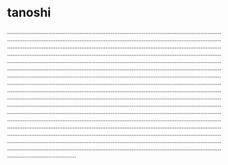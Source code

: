 # tanoshi
....................................................................................................................................................................................................................................................................................................................................................................................................................................................................................................................................................................................................................................................................................................................................................................................................................................................................................................................................................................................................................................................................................................................................................................................................................................................................................................................................................................................................................................................................................................................................................................................................................................................................................................................................................................................................................................................................................................................................................................................................................................................................................................................................................................................................................................